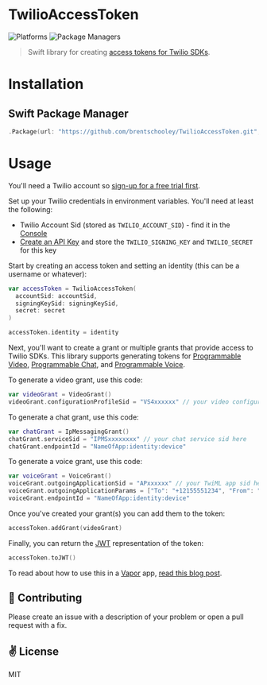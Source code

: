 # TwilioAccessToken


![Platforms](https://img.shields.io/badge/platforms-Linux%20%7C%20OS%20X-blue.svg)
![Package Managers](https://img.shields.io/badge/package%20managers-SwiftPM-yellow.svg)

> Swift library for creating [access tokens for Twilio SDKs](https://www.twilio.com/docs/api/rest/access-tokens).

# Installation

## Swift Package Manager

```swift
.Package(url: "https://github.com/brentschooley/TwilioAccessToken.git", majorVersion: 0, minor: 5)
```

# Usage
You'll need a Twilio account so [sign-up for a free trial first](https://twilio.com/try-twilio).

Set up your Twilio credentials in environment variables. You'll need at least the following:

* Twilio Account Sid (stored as `TWILIO_ACCOUNT_SID`) - find it in the [Console](https://twilio.com/console)
* [Create an API Key](https://www.twilio.com/console/dev-tools/api-keys) and store the `TWILIO_SIGNING_KEY` and `TWILIO_SECRET` for this key

Start by creating an access token and setting an identity (this can be a username or whatever):

```swift
var accessToken = TwilioAccessToken(
  accountSid: accountSid,
  signingKeySid: signingKeySid,
  secret: secret
)

accessToken.identity = identity
```

Next, you'll want to create a grant or multiple grants that provide access to Twilio SDKs. This library supports generating tokens for [Programmable Video](https://www.twilio.com/docs/api/video/getting-started), [Programmable Chat](https://www.twilio.com/docs/tutorials/walkthrough/chat/ios/swift), and [Programmable Voice](https://www.twilio.com/docs/api/voice-sdk/ios/getting-started).

To generate a video grant, use this code:

```swift
var videoGrant = VideoGrant()
videoGrant.configurationProfileSid = "VS4xxxxxx" // your video configuration profile sid here
```

To generate a chat grant, use this code:

```swift
var chatGrant = IpMessagingGrant()
chatGrant.serviceSid = "IPMSxxxxxxxx" // your chat service sid here
chatGrant.endpointId = "NameOfApp:identity:device"
```

To generate a voice grant, use this code:

```swift
var voiceGrant = VoiceGrant()
voiceGrant.outgoingApplicationSid = "APxxxxxx" // your TwiML app sid here
voiceGrant.outgoingApplicationParams = ["To": "+12155551234", "From": "+14155551234"]
voiceGrant.endpointId = "NameOfApp:identity:device"
```

Once you've created your grant(s) you can add them to the token:

```swift
accessToken.addGrant(videoGrant)
```

Finally, you can return the [JWT](jwt.io) representation of the token:

```swift
accessToken.toJWT()
```

To read about how to use this in a [Vapor](https://vapor.codes) app, [read this blog post](https://twilio.com/blog).

:gift_heart: Contributing
------------
Please create an issue with a description of your problem or open a pull request with a fix.

:v: License
-------
MIT

